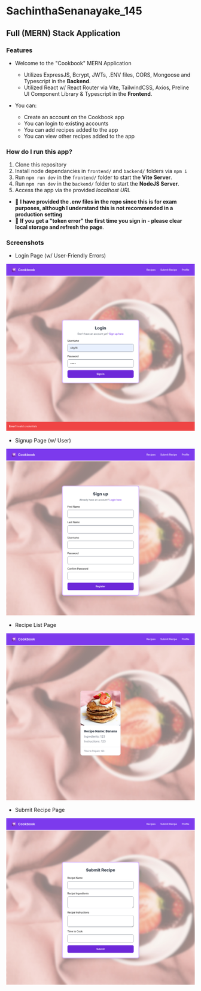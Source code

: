 # SachinthaSenanayake_145
## Full (MERN) Stack Application

### Features

- Welcome to the "Cookbook" MERN Application
    - Utilizes ExpressJS, Bcrypt, JWTs, .ENV files, CORS, Mongoose and Typescript in the **Backend**.
    - Utilized React w/ React Router via Vite, TailwindCSS, Axios, Preline UI Component Library & Typescript in the **Frontend**. 
    
- You can:
    - Create an account on the Cookbook app
    - You can login to existing accounts
    - You can add recipes added to the app
    - You can view other recipes added to the app

### How do I run this app?

1. Clone this repository
2. Install node dependancies in `frontend/` and `backend/` folders via `npm i`
3. Run `npm run dev` in the `frontend/` folder to start the **Vite Server**.
4. Run `npm run dev` in the `backend/` folder to start the **NodeJS Server**.
5. Access the app via the provided *localhost URL*

- 🚨 **I have provided the .env files in the repo since this is for exam purposes, although I understand this is not recommended in a production setting**
- 🚨 **If you get a "token error" the first time you sign in - please clear local storage and refresh the page**.

### Screenshots

- Login Page (w/ User-Friendly Errors)

![Login Page](loginWithError.png)

- Signup Page (w/ User)

![Signup Page](signup.png)

- Recipe List Page

![Recipe List Page](recipeList.png)

- Submit Recipe Page

![Submit Recipe Page](submitRecipe.png)

